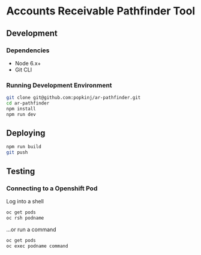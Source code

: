 # Accounts Receivable Pathfinder Tool

## Development

### Dependencies
- Node 6.x+
- Git CLI
  
### Running Development Environment
```bash
git clone git@github.com:popkinj/ar-pathfinder.git
cd ar-pathfinder
npm install
npm run dev
```

## Deploying

```bash
npm run build
git push
```

## Testing
### Connecting to a Openshift Pod
Log into a shell
```bash
oc get pods
oc rsh podname
```

...or run a command
```bash
oc get pods
oc exec podname command
```

